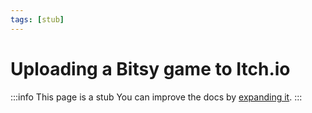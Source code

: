 ```yaml
---
tags: [stub]
---
```


# Uploading a Bitsy game to Itch.io

:::info This page is a stub
You can improve the docs by [expanding it](../contributing).
:::

